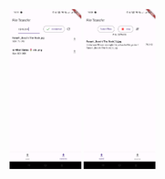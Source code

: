 
<img src="https://raw.githubusercontent.com/animeshxd/static/main/file_transfer_app/screenshot/receive.jpg" width="25%" height="25%">  <img src="https://raw.githubusercontent.com/animeshxd/static/main/file_transfer_app/screenshot/send.jpg" width="25%" height="25%">

